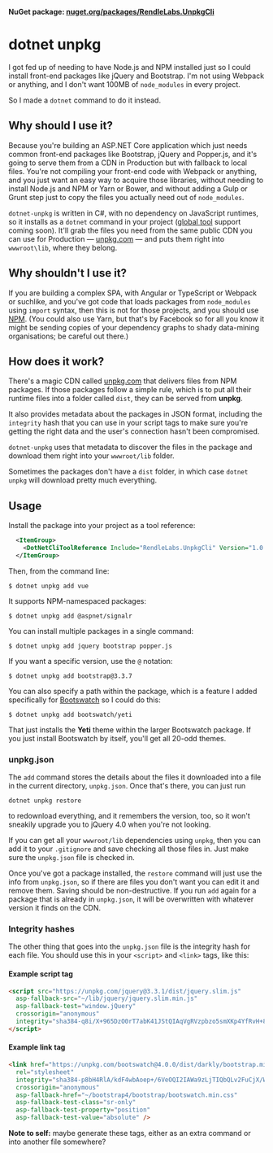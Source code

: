 **NuGet package: [nuget.org/packages/RendleLabs.UnpkgCli](https://www.nuget.org/packages/RendleLabs.UnpkgCli)**

# dotnet unpkg
I got fed up of needing to have Node.js and NPM installed just so I could install
front-end packages like jQuery and Bootstrap. I'm not using Webpack or anything,
and I don't want 100MB of `node_modules` in every project.

So I made a `dotnet` command to do it instead.

## Why should I use it?

Because you're building an ASP.NET Core application which just needs common front-end packages like
Bootstrap, jQuery and Popper.js, and it's going to serve them from a CDN in Production but with
fallback to local files. You're not compiling your front-end code with Webpack or anything, and you 
just want an easy way to acquire those libraries, without needing to install Node.js and NPM or Yarn or Bower,
and without adding a Gulp or Grunt step just to copy the files you actually need out of `node_modules`.

`dotnet-unpkg` is written in C#, with no dependency on JavaScript runtimes, so it installs as a `dotnet` command
in your project ([global tool](https://www.natemcmaster.com/blog/2018/02/02/dotnet-global-tool/) support coming soon).
It'll grab the files you need from the same public CDN you can use for Production
&mdash; [unpkg.com](https://unpkg.com) &mdash;
and puts them right into `wwwroot\lib`, where they belong.

## Why shouldn't I use it?

If you are building a complex SPA, with Angular or TypeScript or Webpack or suchlike, and you've got code that loads packages
from `node_modules` using `import` syntax, then this is not for those projects, and you should use [NPM](https://npmjs.com).
(You could also use Yarn, but that's by Facebook so for all you know it might be sending copies of your dependency graphs
to shady data-mining organisations; be careful out there.)

## How does it work?

There's a magic CDN called [unpkg.com](https://unpkg.com) that delivers files from
NPM packages. If those packages follow a simple rule, which is to put all their
runtime files into a folder called `dist`, they can be served from **unpkg**.

It also provides metadata about the packages in JSON format, including the `integrity`
hash that you can use in your script tags to make sure you're getting the right data
and the user's connection hasn't been compromised.

`dotnet-unpkg` uses that metadata to discover the files in the package and download
them right into your `wwwroot/lib` folder.

Sometimes the packages don't have a `dist` folder, in which case `dotnet unpkg` will download pretty much everything.

## Usage

Install the package into your project as a tool reference:

```xml
  <ItemGroup>
    <DotNetCliToolReference Include="RendleLabs.UnpkgCli" Version="1.0.0-*" />
  </ItemGroup>
```

Then, from the command line:

```
$ dotnet unpkg add vue
```

It supports NPM-namespaced packages:

```
$ dotnet unpkg add @aspnet/signalr
```

You can install multiple packages in a single command:

```
$ dotnet unpkg add jquery bootstrap popper.js
```

If you want a specific version, use the `@` notation:

```
$ dotnet unpkg add bootstrap@3.3.7
```

You can also specify a path within the package, which is a feature I added
specifically for [Bootswatch](https://bootswatch.com) so I could do this:

```
$ dotnet unpkg add bootswatch/yeti
```
That just installs the **Yeti** theme within the larger Bootswatch package. If
you just install Bootswatch by itself, you'll get all 20-odd themes.

### unpkg.json

The `add` command stores the details about the files it downloaded into a file in the current directory, `unpkg.json`. Once that's there, you can just run

```
dotnet unpkg restore
```

to redownload everything, and it remembers the version, too, so it won't sneakily
upgrade you to jQuery 4.0 when you're not looking.

If you can get all your `wwwroot/lib` dependencies using `unpkg`, then you can add
it to your `.gitignore` and save checking all those files in. Just make sure the `unpkg.json` file is checked in.

Once you've got a package installed, the `restore` command will just use the info
from `unpkg.json`, so if there are files you don't want you can edit it and remove
them. Saving should be non-destructive. If you run `add` again for a package that
is already in `unpkg.json`, it will be overwritten with whatever version it finds
on the CDN.

### Integrity hashes

The other thing that goes into the `unpkg.json` file is the integrity hash for each
file. You should use this in your `<script>` and `<link>` tags, like this:

#### Example script tag

```html
<script src="https://unpkg.com/jquery@3.3.1/dist/jquery.slim.js"
  asp-fallback-src="~/lib/jquery/jquery.slim.min.js"
  asp-fallback-test="window.jQuery"
  crossorigin="anonymous"
  integrity="sha384-q8i/X+965DzO0rT7abK41JStQIAqVgRVzpbzo5smXKp4YfRvH+8abtTE1Pi6jizo">
</script>
```

#### Example link tag

```html
<link href="https://unpkg.com/bootswatch@4.0.0/dist/darkly/bootstrap.min.css"
  rel="stylesheet"
  integrity="sha384-p8bH4RlA/kdF4wbAoep+/6VeOQI2IAWa9zLjTIQbQLv2FuCjX/W/FkdYdeKISDvK"
  crossorigin="anonymous"
  asp-fallback-href="~/bootstrap4/bootstrap/bootswatch.min.css"
  asp-fallback-test-class="sr-only"
  asp-fallback-test-property="position"
  asp-fallback-test-value="absolute" />
```

**Note to self:** maybe generate these tags, either as an extra command or
into another file somewhere?


